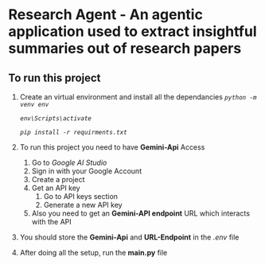 # Research Agent - An agentic application used to extract insightful summaries out of research papers

## To run this project
1. Create an virtual environment and install all the dependancies
   *`python -m venv env`*

   *`env\Scripts\activate`*

   *`pip install -r requirments.txt`*

2. To run this project you need to have **Gemini-Api** Access
   1. Go to *Google AI Studio*
   2. Sign in with your Google Account
   3. Create a project
   4. Get an API key
      1. Go to API keys section
      2. Generate a new API key
   5. Also you need to get an **Gemini-API endpoint** URL which interacts with the API

3. You should store the **Gemini-Api** and **URL-Endpoint** in the *.env* file

4. After doing all the setup, run the **main.py** file 
   
